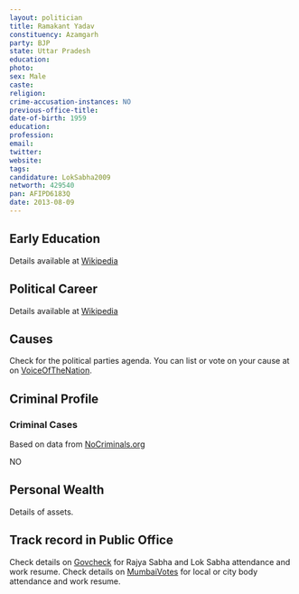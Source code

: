 ```yaml
---
layout: politician
title: Ramakant Yadav
constituency: Azamgarh 
party: BJP
state: Uttar Pradesh
education: 
photo: 
sex: Male
caste: 
religion: 
crime-accusation-instances: NO
previous-office-title: 
date-of-birth: 1959
education:  
profession: 
email: 
twitter:
website: 
tags: 
candidature: LokSabha2009
networth: 429540
pan: AFIPD6183Q
date: 2013-08-09
---
```


## Early Education
Details available at [Wikipedia](http://www.wikipedia.org/wiki/)

## Political Career
Details available at [Wikipedia](http://www.wikipedia.org/wiki/)

## Causes 
Check for the political parties agenda. You can list or vote on your cause at on [VoiceOfTheNation](http://www.voiceofthenation.org).

## Criminal Profile

### Criminal Cases
Based on data from [NoCriminals.org](http://www.nocriminals.org)

NO

## Personal Wealth
Details of assets.

## Track record in Public Office
Check details on [Govcheck](http://www.govcheck.org) for Rajya Sabha and Lok Sabha attendance and work resume. Check details on [MumbaiVotes](http://www.mumbaivotes.org) for local or city body attendance and work resume.
		